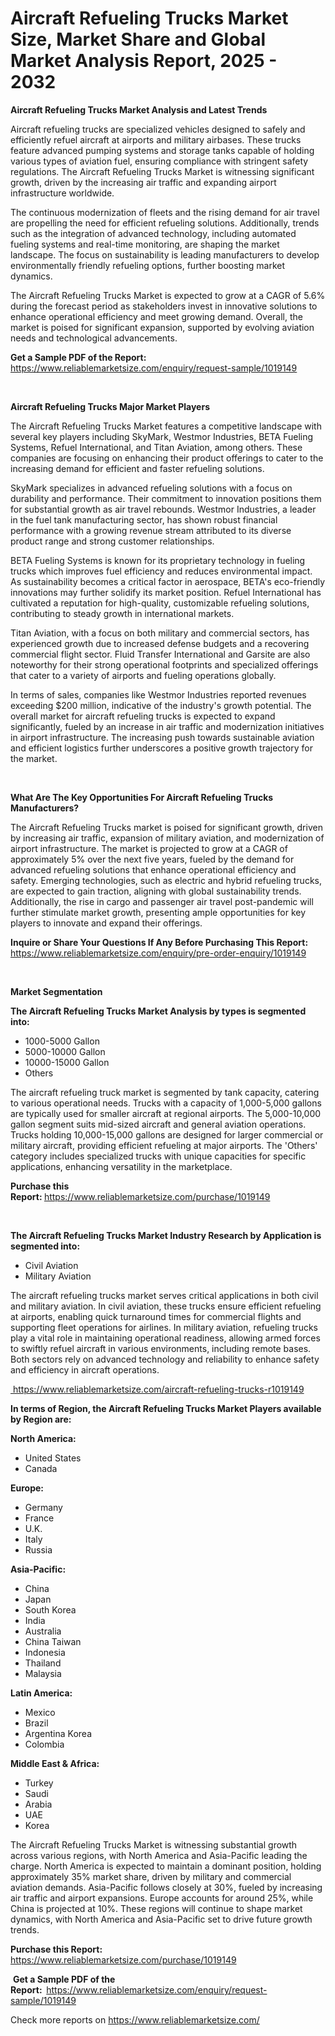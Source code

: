 <p><h1>Aircraft Refueling Trucks Market Size, Market Share and Global Market Analysis Report, 2025 - 2032</h1></p><p><strong>Aircraft Refueling Trucks Market Analysis and Latest Trends</strong></p>
<p><p>Aircraft refueling trucks are specialized vehicles designed to safely and efficiently refuel aircraft at airports and military airbases. These trucks feature advanced pumping systems and storage tanks capable of holding various types of aviation fuel, ensuring compliance with stringent safety regulations. The Aircraft Refueling Trucks Market is witnessing significant growth, driven by the increasing air traffic and expanding airport infrastructure worldwide.</p><p>The continuous modernization of fleets and the rising demand for air travel are propelling the need for efficient refueling solutions. Additionally, trends such as the integration of advanced technology, including automated fueling systems and real-time monitoring, are shaping the market landscape. The focus on sustainability is leading manufacturers to develop environmentally friendly refueling options, further boosting market dynamics. </p><p>The Aircraft Refueling Trucks Market is expected to grow at a CAGR of 5.6% during the forecast period as stakeholders invest in innovative solutions to enhance operational efficiency and meet growing demand. Overall, the market is poised for significant expansion, supported by evolving aviation needs and technological advancements.</p></p>
<p><strong>Get a Sample PDF of the Report:&nbsp;</strong> <a href="https://www.reliablemarketsize.com/enquiry/request-sample/1019149?utm_campaign=2303&utm_medium=2&utm_source=Github&utm_content=ia&utm_term=21022025&utm_id=aircraft-refueling-trucks">https://www.reliablemarketsize.com/enquiry/request-sample/1019149</a></p>
<p>&nbsp;</p>
<p><strong>Aircraft Refueling Trucks Major Market Players</strong></p>
<p><p>The Aircraft Refueling Trucks Market features a competitive landscape with several key players including SkyMark, Westmor Industries, BETA Fueling Systems, Refuel International, and Titan Aviation, among others. These companies are focusing on enhancing their product offerings to cater to the increasing demand for efficient and faster refueling solutions.</p><p>SkyMark specializes in advanced refueling solutions with a focus on durability and performance. Their commitment to innovation positions them for substantial growth as air travel rebounds. Westmor Industries, a leader in the fuel tank manufacturing sector, has shown robust financial performance with a growing revenue stream attributed to its diverse product range and strong customer relationships.</p><p>BETA Fueling Systems is known for its proprietary technology in fueling trucks which improves fuel efficiency and reduces environmental impact. As sustainability becomes a critical factor in aerospace, BETA's eco-friendly innovations may further solidify its market position. Refuel International has cultivated a reputation for high-quality, customizable refueling solutions, contributing to steady growth in international markets.</p><p>Titan Aviation, with a focus on both military and commercial sectors, has experienced growth due to increased defense budgets and a recovering commercial flight sector. Fluid Transfer International and Garsite are also noteworthy for their strong operational footprints and specialized offerings that cater to a variety of airports and fueling operations globally.</p><p>In terms of sales, companies like Westmor Industries reported revenues exceeding $200 million, indicative of the industry's growth potential. The overall market for aircraft refueling trucks is expected to expand significantly, fueled by an increase in air traffic and modernization initiatives in airport infrastructure. The increasing push towards sustainable aviation and efficient logistics further underscores a positive growth trajectory for the market.</p></p>
<p>&nbsp;</p>
<p><strong>What Are The Key Opportunities For Aircraft Refueling Trucks Manufacturers?</strong></p>
<p><p>The Aircraft Refueling Trucks market is poised for significant growth, driven by increasing air traffic, expansion of military aviation, and modernization of airport infrastructure. The market is projected to grow at a CAGR of approximately 5% over the next five years, fueled by the demand for advanced refueling solutions that enhance operational efficiency and safety. Emerging technologies, such as electric and hybrid refueling trucks, are expected to gain traction, aligning with global sustainability trends. Additionally, the rise in cargo and passenger air travel post-pandemic will further stimulate market growth, presenting ample opportunities for key players to innovate and expand their offerings.</p></p>
<p><strong>Inquire or Share Your Questions If Any Before Purchasing This Report:</strong> <a href="https://www.reliablemarketsize.com/enquiry/pre-order-enquiry/1019149?utm_campaign=2303&utm_medium=2&utm_source=Github&utm_content=ia&utm_term=21022025&utm_id=aircraft-refueling-trucks">https://www.reliablemarketsize.com/enquiry/pre-order-enquiry/1019149</a></p>
<p>&nbsp;</p>
<p><strong>Market Segmentation</strong></p>
<p><strong>The Aircraft Refueling Trucks Market Analysis by types is segmented into:</strong></p>
<p><ul><li>1000-5000 Gallon</li><li>5000-10000 Gallon</li><li>10000-15000 Gallon</li><li>Others</li></ul></p>
<p><p>The aircraft refueling truck market is segmented by tank capacity, catering to various operational needs. Trucks with a capacity of 1,000-5,000 gallons are typically used for smaller aircraft at regional airports. The 5,000-10,000 gallon segment suits mid-sized aircraft and general aviation operations. Trucks holding 10,000-15,000 gallons are designed for larger commercial or military aircraft, providing efficient refueling at major airports. The 'Others' category includes specialized trucks with unique capacities for specific applications, enhancing versatility in the marketplace.</p></p>
<p><strong>Purchase this Report:&nbsp;</strong><a href="https://www.reliablemarketsize.com/purchase/1019149?utm_campaign=2303&utm_medium=2&utm_source=Github&utm_content=ia&utm_term=21022025&utm_id=aircraft-refueling-trucks">https://www.reliablemarketsize.com/purchase/1019149</a></p>
<p>&nbsp;</p>
<p><strong>The Aircraft Refueling Trucks Market Industry Research by Application is segmented into:</strong></p>
<p><ul><li>Civil Aviation</li><li>Military Aviation</li></ul></p>
<p><p>The aircraft refueling trucks market serves critical applications in both civil and military aviation. In civil aviation, these trucks ensure efficient refueling at airports, enabling quick turnaround times for commercial flights and supporting fleet operations for airlines. In military aviation, refueling trucks play a vital role in maintaining operational readiness, allowing armed forces to swiftly refuel aircraft in various environments, including remote bases. Both sectors rely on advanced technology and reliability to enhance safety and efficiency in aircraft operations.</p></p>
<p><a href="https://www.reliablemarketsize.com/aircraft-refueling-trucks-r1019149?utm_campaign=2303&utm_medium=2&utm_source=Github&utm_content=ia&utm_term=21022025&utm_id=aircraft-refueling-trucks">&nbsp;https://www.reliablemarketsize.com/aircraft-refueling-trucks-r1019149</a></p>
<p><strong>In terms of Region, the Aircraft Refueling Trucks Market Players available by Region are:</strong></p>
<p>
    <p> <strong> North America: </strong>
        <ul>
            <li>United States</li>
            <li>Canada</li>
        </ul>
        </p> 
    <p> <strong> Europe: </strong>
        <ul>
            <li>Germany</li>
            <li>France</li>
            <li>U.K.</li>
            <li>Italy</li>
            <li>Russia</li>
        </ul>
        </p> 
    <p> <strong> Asia-Pacific: </strong>
        <ul>
            <li>China</li>
            <li>Japan</li>
            <li>South Korea</li>
            <li>India</li>
            <li>Australia</li>
            <li>China Taiwan</li>
            <li>Indonesia</li>
            <li>Thailand</li>
            <li>Malaysia</li>
        </ul>
        </p> 
    <p> <strong> Latin America: </strong>
        <ul>
            <li>Mexico</li>
            <li>Brazil</li>
            <li>Argentina Korea</li>
            <li>Colombia</li>
        </ul>
        </p> 
    <p> <strong> Middle East & Africa: </strong>
        <ul>
            <li>Turkey</li>
            <li>Saudi</li>
            <li>Arabia</li>
            <li>UAE</li>
            <li>Korea</li>
        </ul>
    </p>
    </p>
<p><p>The Aircraft Refueling Trucks Market is witnessing substantial growth across various regions, with North America and Asia-Pacific leading the charge. North America is expected to maintain a dominant position, holding approximately 35% market share, driven by military and commercial aviation demands. Asia-Pacific follows closely at 30%, fueled by increasing air traffic and airport expansions. Europe accounts for around 25%, while China is projected at 10%. These regions will continue to shape market dynamics, with North America and Asia-Pacific set to drive future growth trends.</p></p>
<p><strong>Purchase this Report: </strong><a href="https://www.reliablemarketsize.com/purchase/1019149?utm_campaign=2303&utm_medium=2&utm_source=Github&utm_content=ia&utm_term=21022025&utm_id=aircraft-refueling-trucks">https://www.reliablemarketsize.com/purchase/1019149</a></p>
<p>&nbsp;<strong>Get a Sample PDF of the Report:&nbsp;&nbsp;</strong><a href="https://www.reliablemarketsize.com/enquiry/request-sample/1019149?utm_campaign=2303&utm_medium=2&utm_source=Github&utm_content=ia&utm_term=21022025&utm_id=aircraft-refueling-trucks">https://www.reliablemarketsize.com/enquiry/request-sample/1019149</a></p>
<p><strong></strong></p>
<p>Check more reports on <a href="https://www.reliablemarketsize.com/?utm_campaign=2303&utm_medium=2&utm_source=Github&utm_content=ia&utm_term=21022025&utm_id=aircraft-refueling-trucks">https://www.reliablemarketsize.com/</a></p>